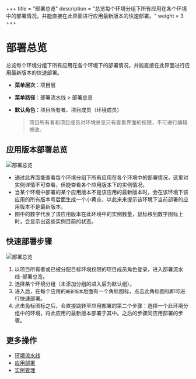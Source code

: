 +++
title = "部署总览"
description = "总览每个环境分组下所有应用在各个环境中的部署情况，并能直接在此界面进行应用最新版本的快速部署。"
weight = 3
+++

# 部署总览

总览每个环境分组下所有应用在各个环境下的部署情况，并能直接在此界面进行应用最新版本的快速部署。


  - **菜单层次**：项目层
  - **菜单路径**：部署流水线 > 部署总览
  - **默认角色**：项目所有者、项目成员（环境成员）
  
    <blockquote class="note">
      项目所有者和项目成员对环境总览只有查看界面的权限，不可进行编辑修改。
    </blockquote>
    	  
## 应用版本部署总览
![部署总览](/docs/user-guide/deployment-pipeline/image/deploy-overview2.png)
   

- 通过此界面能查看每个环境分组下所有应用在各个环境中的部署情况，这里对实例详情不可查看，但能查看各个应用版本下的实例情况。  
- 当某个环境中部署的某个应用版本不是该应用的最新版本时，会在该环境下该应用的所有版本号后面生成一个小黄点，以此来来提示该环境下当前部署的应用版本不是最新版本。
- 图中的数字代表了该应用版本在此环境中的实例数量，鼠标移到数字图标上时，会显示出这些实例目前的状态。

## 快速部署步骤
![部署总览](/docs/user-guide/deployment-pipeline/image/deploy-overview1.png)  

1. 以项目所有者或已被分配目标环境权限的项目成员角色登录，进入部署流水线-部署总览。  
2. 选择某个环境分组（未添加分组的进入后为默认组）。  
3. 进入后，在每个应用的`最新版本`后面有一个角标图标，点击此角标图标即可进行快速部署。  
4. 点击角标图标之后，会直接跳转至应用部署的第二个步骤：选择一个此环境分组中的环境，将此应用的最新版本部署于其中。之后的步骤同应用部署的步骤。




## 更多操作
- [环境流水线](../environment-pipeline)
- [应用部署](../application-deployment)
- [实例管理](../instance)

